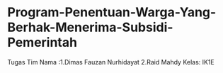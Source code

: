 # Program-Penentuan-Warga-Yang-Berhak-Menerima-Subsidi-Pemerintah
Tugas Tim
Nama :1.Dimas Fauzan Nurhidayat
      2.Raid Mahdy
Kelas: IK1E

